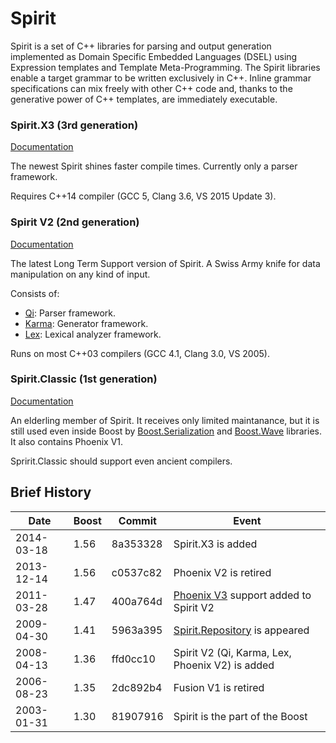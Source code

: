 Spirit
======

Spirit is a set of C++ libraries for parsing and output generation implemented as 
Domain Specific Embedded Languages (DSEL) using Expression templates and Template 
Meta-Programming. The Spirit libraries enable a target grammar to be written 
exclusively in C++. Inline grammar specifications can mix freely with other 
C++ code and, thanks to the generative power of C++ templates, are immediately 
executable.

### Spirit.X3 (3rd generation)

[Documentation](http://www.boost.org/doc/libs/develop/libs/spirit/doc/x3/html/index.html)

The newest Spirit shines faster compile times. Currently only a parser framework.

Requires C++14 compiler (GCC 5, Clang 3.6, VS 2015 Update 3).

### Spirit V2 (2nd generation)

[Documentation](http://www.boost.org/doc/libs/develop/libs/spirit/doc/html/index.html)

The latest Long Term Support version of Spirit. A Swiss Army knife for data
manipulation on any kind of input.

Consists of:
  - [Qi]: Parser framework.
  - [Karma]: Generator framework.
  - [Lex]: Lexical analyzer framework.
  
Runs on most C++03 compilers (GCC 4.1, Clang 3.0, VS 2005).

[Spirit V2]: http://www.boost.org/doc/libs/develop/libs/spirit/doc/html/index.html
[Qi]: http://www.boost.org/doc/libs/develop/libs/spirit/doc/html/spirit/qi.html
[Karma]: http://www.boost.org/doc/libs/develop/libs/spirit/doc/html/spirit/karma.html
[Lex]: http://www.boost.org/doc/libs/develop/libs/spirit/doc/html/spirit/lex.html

### Spirit.Classic (1st generation)

[Documentation](http://www.boost.org/doc/libs/develop/libs/spirit/classic/index.html)

An elderling member of Spirit. It receives only limited maintanance, but
it is still used even inside Boost by [Boost.Serialization] and [Boost.Wave]
libraries. It also contains Phoenix V1.

Spririt.Classic should support even ancient compilers.

[Boost.Serialization]: http://boost.org/libs/serialization
[Boost.Wave]: http://boost.org/libs/wave

## Brief History

Date       | Boost | Commit   | Event
---------- | ----- | -------- | -----------------------------------------------
2014-03-18 | 1.56  | 8a353328 | Spirit.X3 is added
2013-12-14 | 1.56  | c0537c82 | Phoenix V2 is retired
2011-03-28 | 1.47  | 400a764d | [Phoenix V3] support added to Spirit V2
2009-04-30 | 1.41  | 5963a395 | [Spirit.Repository] is appeared
2008-04-13 | 1.36  | ffd0cc10 | Spirit V2 (Qi, Karma, Lex, Phoenix V2) is added
2006-08-23 | 1.35  | 2dc892b4 | Fusion V1 is retired
2003-01-31 | 1.30  | 81907916 | Spirit is the part of the Boost

[Phoenix V3]: http://boost.org/libs/phoenix
[Spirit.Repository]: http://www.boost.org/doc/libs/develop/libs/spirit/doc/html/spirit/repository.html
